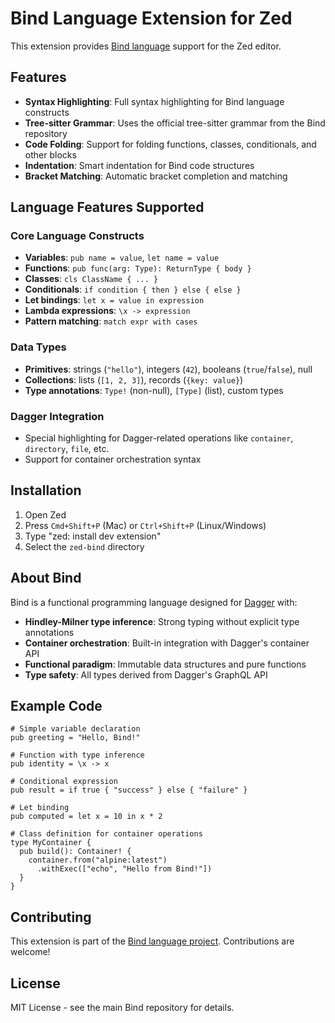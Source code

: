 # Bind Language Extension for Zed

This extension provides [Bind language](https://github.com/vito/bind) support for the Zed editor.

## Features

- **Syntax Highlighting**: Full syntax highlighting for Bind language constructs
- **Tree-sitter Grammar**: Uses the official tree-sitter grammar from the Bind repository
- **Code Folding**: Support for folding functions, classes, conditionals, and other blocks
- **Indentation**: Smart indentation for Bind code structures
- **Bracket Matching**: Automatic bracket completion and matching

## Language Features Supported

### Core Language Constructs
- **Variables**: `pub name = value`, `let name = value`
- **Functions**: `pub func(arg: Type): ReturnType { body }`
- **Classes**: `cls ClassName { ... }`
- **Conditionals**: `if condition { then } else { else }`
- **Let bindings**: `let x = value in expression`
- **Lambda expressions**: `\x -> expression`
- **Pattern matching**: `match expr with cases`

### Data Types
- **Primitives**: strings (`"hello"`), integers (`42`), booleans (`true`/`false`), null
- **Collections**: lists (`[1, 2, 3]`), records (`{key: value}`)
- **Type annotations**: `Type!` (non-null), `[Type]` (list), custom types

### Dagger Integration
- Special highlighting for Dagger-related operations like `container`, `directory`, `file`, etc.
- Support for container orchestration syntax

## Installation

1. Open Zed
2. Press `Cmd+Shift+P` (Mac) or `Ctrl+Shift+P` (Linux/Windows)
3. Type "zed: install dev extension"
4. Select the `zed-bind` directory

## About Bind

Bind is a functional programming language designed for [Dagger](https://dagger.io) with:
- **Hindley-Milner type inference**: Strong typing without explicit type annotations
- **Container orchestration**: Built-in integration with Dagger's container API
- **Functional paradigm**: Immutable data structures and pure functions
- **Type safety**: All types derived from Dagger's GraphQL API

## Example Code

```bind
# Simple variable declaration
pub greeting = "Hello, Bind!"

# Function with type inference
pub identity = \x -> x

# Conditional expression
pub result = if true { "success" } else { "failure" }

# Let binding
pub computed = let x = 10 in x * 2

# Class definition for container operations
type MyContainer {
  pub build(): Container! {
    container.from("alpine:latest")
      .withExec(["echo", "Hello from Bind!"])
  }
}
```

## Contributing

This extension is part of the [Bind language project](https://github.com/vito/bind).
Contributions are welcome!

## License

MIT License - see the main Bind repository for details.
